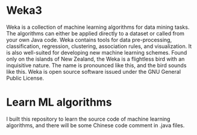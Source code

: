 # Weka3
Weka is a collection of machine learning algorithms for data mining tasks. The algorithms can either be applied directly to a dataset or called from your own Java code. Weka contains tools for data pre-processing, classification, regression, clustering, association rules, and visualization. It is also well-suited for developing new machine learning schemes.
Found only on the islands of New Zealand, the Weka is a flightless bird with an inquisitive nature. The name is pronounced like this, and the bird sounds like this.
Weka is open source software issued under the GNU General Public License.

# Learn ML algorithms
I built this repository to learn the source code of machine learning algorithms, and there will be some Chinese code comment in .java files.
